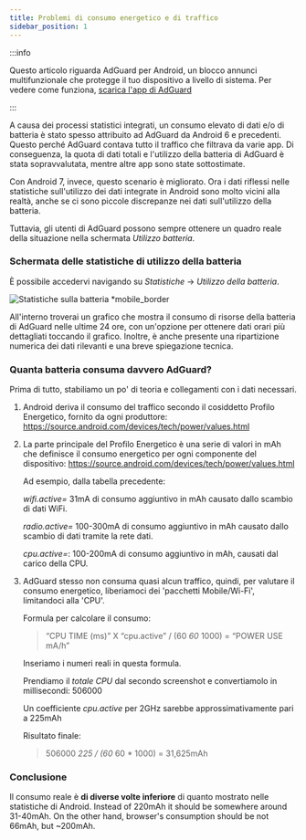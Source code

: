 ```yaml
---
title: Problemi di consumo energetico e di traffico
sidebar_position: 1
---
```


:::info

Questo articolo riguarda AdGuard per Android, un blocco annunci multifunzionale che protegge il tuo dispositivo a livello di sistema. Per vedere come funziona, [scarica l'app di AdGuard](https://agrd.io/download-kb-adblock)

:::

A causa dei processi statistici integrati, un consumo elevato di dati e/o di batteria è stato spesso attribuito ad AdGuard da Android 6 e precedenti. Questo perché AdGuard contava tutto il traffico che filtrava da varie app. Di conseguenza, la quota di dati totali e l'utilizzo della batteria di AdGuard è stata sopravvalutata, mentre altre app sono state sottostimate.

Con Android 7, invece, questo scenario è migliorato. Ora i dati riflessi nelle statistiche sull'utilizzo dei dati integrate in Android sono molto vicini alla realtà, anche se ci sono piccole discrepanze nei dati sull'utilizzo della batteria.

Tuttavia, gli utenti di AdGuard possono sempre ottenere un quadro reale della situazione nella schermata *Utilizzo batteria*.

### Schermata delle statistiche di utilizzo della batteria

È possibile accedervi navigando su *Statistiche* → *Utilizzo della batteria*.

![Statistiche sulla batteria *mobile_border](https://cdn.adtidy.org/content/articles/battery/1.png)

All'interno troverai un grafico che mostra il consumo di risorse della batteria di AdGuard nelle ultime 24 ore, con un'opzione per ottenere dati orari più dettagliati toccando il grafico. Inoltre, è anche presente una ripartizione numerica dei dati rilevanti e una breve spiegazione tecnica.

### Quanta batteria consuma davvero AdGuard?

Prima di tutto, stabiliamo un po' di teoria e collegamenti con i dati necessari.

1. Android deriva il consumo del traffico secondo il cosiddetto Profilo Energetico, fornito da ogni produttore: <https://source.android.com/devices/tech/power/values.html>

1. La parte principale del Profilo Energetico è una serie di valori in mAh che definisce il consumo energetico per ogni componente del dispositivo: <https://source.android.com/devices/tech/power/values.html>

    Ad esempio, dalla tabella precedente:

    *wifi.active=* 31mA di consumo aggiuntivo in mAh causato dallo scambio di dati WiFi.

    *radio.active=* 100-300mA di consumo aggiuntivo in mAh causato dallo scambio di dati tramite la rete dati.

    *cpu.active=*: 100-200mA di consumo aggiuntivo in mAh, causati dal carico della CPU.

1. AdGuard stesso non consuma quasi alcun traffico, quindi, per valutare il consumo energetico, liberiamoci dei 'pacchetti Mobile/Wi-Fi', limitandoci alla 'CPU'.

    Formula per calcolare il consumo:

    > “CPU TIME (ms)” X “cpu.active” / (60 *60* 1000) = “POWER USE mA/h”

    Inseriamo i numeri reali in questa formula.

    Prendiamo il *totale CPU* dal secondo screenshot e convertiamolo in millisecondi: 506000

    Un coefficiente *cpu.active* per 2GHz sarebbe approssimativamente pari a 225mAh

    Risultato finale:

    > 506000 *225 / (60* 60 * 1000) = 31,625mAh

### Conclusione

Il consumo reale è **di diverse volte inferiore** di quanto mostrato nelle statistiche di Android. Instead of 220mAh it should be somewhere around 31-40mAh. On the other hand, browser's consumption should be not 66mAh, but ~200mAh.
